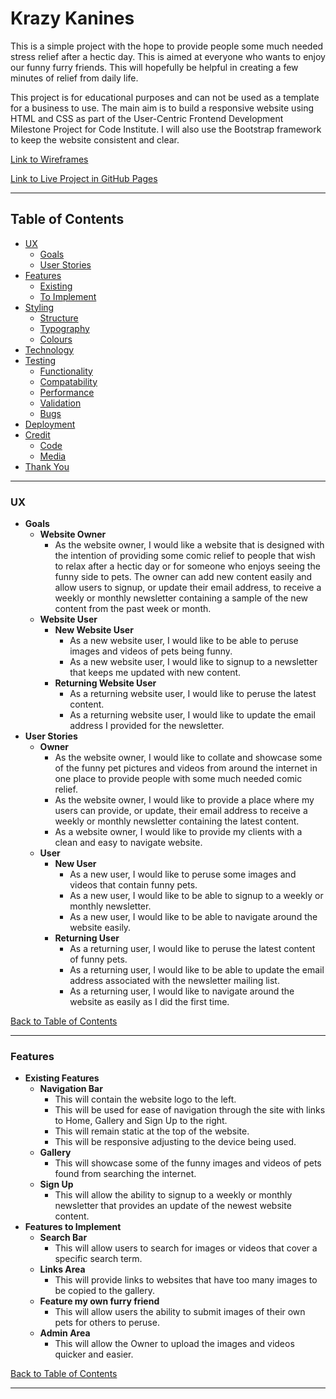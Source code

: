 # Krazy Kanines
This is a simple project with the hope to provide people some much needed stress relief after a hectic day. This is aimed at everyone who wants to enjoy our funny furry friends. This will hopefully be helpful in creating a few minutes of relief from daily life.

This project is for educational purposes and can not be used as a template for a business to use. The main aim is to build a responsive website using HTML and CSS as part of the User-Centric Frontend Development Milestone Project for Code Institute. I will also use the Bootstrap framework to keep the website consistent and clear.

[Link to Wireframes]()

[Link to Live Project in GitHub Pages]()

---
## Table of Contents
- [UX](#ux)
    - [Goals](#goals)
    - [User Stories](#user-stories)
- [Features](#features)
    - [Existing](#existing)
    - [To Implement](#to-implement)
- [Styling](#styling)
    - [Structure](#structure)
    - [Typography](#typography)
    - [Colours](#colors)
- [Technology](#technology)
- [Testing](#testing)
    - [Functionality](#functionality)
    - [Compatability](#compatability)
    - [Performance](#performance)
    - [Validation](#validation)
    - [Bugs](#bugs)
- [Deployment](#deployment)
- [Credit](#credit)
    - [Code](#code)
    - [Media](#media)
- [Thank You](#thank-you)

---

### UX
- __Goals__
    - __Website Owner__
        - As the website owner, I would like a website that is designed with the intention of providing some comic relief to people that wish to relax after a hectic day or for someone who enjoys seeing the funny side to pets. The owner can add new content easily and allow users to signup, or update their email address, to receive a weekly or monthly newsletter containing a sample of the new content from the past week or month.
    - __Website User__
        - __New Website User__
            - As a new website user, I would like to be able to peruse images and videos of pets being funny.
            - As a new website user, I would like to signup to a newsletter that keeps me updated with new content.
        - __Returning Website User__
            - As a returning website user, I would like to peruse the latest content.
            - As a returning website user, I would like to update the email address I provided for the newsletter.
- __User Stories__
    - __Owner__
        - As the website owner, I would like to collate and showcase some of the funny pet pictures and videos from around the internet in one place to provide people with some much needed comic relief.
        - As the website owner, I would like to provide a place where my users can provide, or update, their email address to receive a weekly or monthly newsletter containing the latest content.
        - As a website owner, I would like to provide my clients with a clean and easy to navigate website.
    - __User__
        - __New User__
            - As a new user, I would like to peruse some images and videos that contain funny pets.
            - As a new user, I would like to be able to signup to a weekly or monthly newsletter.
            - As a new user, I would like to be able to navigate around the website easily.
        - __Returning User__
            - As a returning user, I would like to peruse the latest content of funny pets.
            - As a returning user, I would like to be able to update the email address associated with the newsletter mailing list.
            - As a returning user, I would like to navigate around the website as easily as I did the first time.

[Back to Table of Contents](#table-of-contents)

---
### Features
- __Existing Features__
    - __Navigation Bar__
        - This will contain the website logo to the left.
        - This will be used for ease of navigation through the site with links to Home, Gallery and Sign Up to the right.
        - This will remain static at the top of the website.
        - This will be responsive adjusting to the device being used.
    - __Gallery__
        - This will showcase some of the funny images and videos of pets found from searching the internet.
    - __Sign Up__
        - This will allow the ability to signup to a weekly or monthly newsletter that provides an update of the newest website content.
- __Features to Implement__
    - __Search Bar__
        - This will allow users to search for images or videos that cover a specific search term.
    - __Links Area__
        - This will provide links to websites that have too many images to be copied to the gallery.
    - __Feature my own furry friend__
        - This will allow users the ability to submit images of their own pets for others to peruse.
    - __Admin Area__
        - This will allow the Owner to upload the images and videos quicker and easier.

[Back to Table of Contents](#table-of-contents)

---